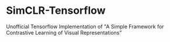 # SimCLR-Tensorflow
Unofficial Tensorflow Implementation of "A Simple Framework for Contrastive Learning of Visual Representations"
